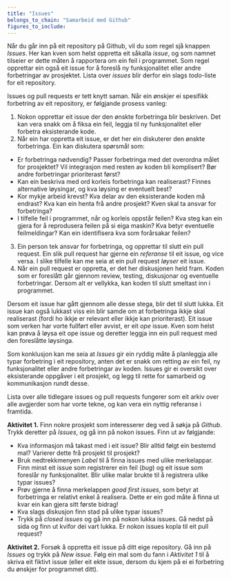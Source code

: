 ```yaml
---
title: "Issues"
belongs_to_chain: "Samarbeid med Github"
figures_to_include:
---
```


Når du går inn på eit repository på Github, vil du som regel sjå knappen *Issues*. Her kan kven som helst oppretta eit såkalla *issue*, og som namnet tilseier er dette måten å rapportera om ein feil i programmet. Som regel opprettar ein også eit issue for å foreslå ny funksjonalitet eller andre forbetringar av prosjektet. Lista over *issues* blir derfor ein slags *todo*-liste for eit repository.

Issues og pull requests er tett knytt saman. Når ein ønskjer ei spesifikk forbetring av eit repository, er følgjande prosess vanleg:

1. Nokon opprettar eit issue der den ønskte forbetringa blir beskriven. Det kan vera snakk om å fiksa ein feil, leggja til ny funksjonalitet eller forbetra eksisterande kode.
2. Når ein har oppretta eit issue, er det her ein diskuterer den ønskte forbetringa. Ein kan diskutera spørsmål som:
* Er forbetringa nødvendig? Passer forbetringa med det overordna målet for prosjektet? Vil integrasjon med resten av koden bli komplisert? Bør andre forbetringar prioriterast først?
* Kan ein beskriva med ord korleis forbetringa kan realiserast? Finnes alternative løysingar, og kva løysing er eventuelt best?
* Kor mykje arbeid krevst? Kva delar av den eksisterande koden må endrast? Kva kan ein henta frå andre prosjekt? Kven skal ta ansvar for forbetringa?
* I tilfelle feil i programmet, når og korleis oppstår feilen? Kva steg kan ein gjera for å reprodusera feilen på si eiga maskin? Kva betyr eventuelle feilmeldingar? Kan ein identifisera kva som forårsakar feilen?
3. Ein person tek ansvar for forbetringa, og opprettar til slutt ein pull request. Ein slik pull request har gjerne ein *referanse* til eit issue, og vice versa. I slike tilfelle kan me seia at ein pull request *løyser* eit issue.
4. Når ein pull request er oppretta, er det her diskusjonen held fram. Koden som er foreslått går gjennom review, testing, diskusjonar og eventuelle forbetringar. Dersom alt er vellykka, kan koden til slutt smeltast inn i programmet.

Dersom eit issue har gått gjennom alle desse stega, blir det til slutt lukka. Eit issue kan også lukkast viss ein blir samde om at forbetringa ikkje skal realiserast (fordi ho ikkje er relevant eller ikkje kan prioriterast). Eit issue som verken har vorte fullført eller avvist, er eit *ope* issue. Kven som helst kan prøva å løysa eit ope issue og deretter leggja inn ein pull request med den foreslåtte løysinga.

Som konklusjon kan me seia at *Issues* gir ein ryddig måte å planleggja alle typar forbetring i eit repository, anten det er snakk om retting av ein feil, ny funksjonalitet eller andre forbetringar av koden. Issues gir ei oversikt over eksisterande oppgåver i eit prosjekt, og legg til rette for samarbeid og kommunikasjon rundt desse.

Lista over alle tidlegare issues og pull requests fungerer som eit arkiv over alle avgjerder som har vorte tekne, og kan vera ein nyttig referanse i framtida.

**Aktivitet 1.** Finn nokre prosjekt som interesserer deg ved å søkja på *Github*. Trykk deretter på *Issues*, og gå inn på nokon issues. Finn ut av følgjande:
* Kva informasjon må takast med i eit issue? Blir alltid følgt ein bestemd mal? Varierer dette frå prosjekt til prosjekt?
* Bruk nedtrekkmenyen *Label* til å finna issues med ulike merkelappar. Finn minst eit issue som registrerer ein feil (*bug*) og eit issue som foreslår ny funksjonalitet. Blir ulike malar brukte til å registrera ulike typar issues?
* Prøv gjerne å finna merkelappen *good first issues*, som betyr at forbetringa er relativt enkel å realisera. Dette er ein god måte å finna ut kvar ein kan gjera sitt første bidrag!
* Kva slags diskusjon finn stad på ulike typar issues?
* Trykk på *closed issues* og gå inn på nokon lukka issues. Gå nedst på sida og finn ut kvifor dei vart lukka. Er nokon issues kopla til eit pull request?

**Aktivitet 2.** Forsøk å oppretta eit issue på ditt eige repository. Gå inn på *Issues* og trykk på *New issue*. Følg ein mal som du fann i *Aktivitet 1* til å skriva eit fiktivt issue (eller eit ekte issue, dersom du kjem på ei ei forbetring du ønskjer for programmet ditt).
